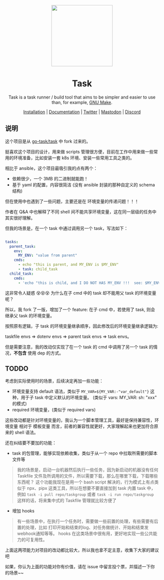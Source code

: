 <div align="center">
  <a href="https://taskfile.dev">
    <img src="docs/static/img/logo.svg" width="200px" height="200px" />
  </a>

  <h1>Task</h1>

  <p>
    Task is a task runner / build tool that aims to be simpler and easier to use than, for example, <a href="https://www.gnu.org/software/make/">GNU Make<a>.
  </p>

  <p>
    <a href="https://taskfile.dev/installation/">Installation</a> | <a href="https://taskfile.dev/usage/">Documentation</a> | <a href="https://twitter.com/taskfiledev">Twitter</a> | <a href="https://fosstodon.org/@task">Mastodon</a> | <a href="https://discord.gg/6TY36E39UK">Discord</a>
  </p>
</div>

## 说明

这个项目是从 [go-task/task](https://github.com/go-task/task) 中 fork 过来的。

挺喜欢这个项目的设计，用来做 scripts 管理很方便，目前在工作中用来做一些常用的环境准备，比如安装一套 k8s 环境、安装一些常用工具之类的。

相比于 ansible，这个项目最吸引我的点有两个： 

- 依赖很少，一个 3MB 的二进制就能跑！
- 基于 yaml 的配置，内容很简洁 (没有 ansible 封装的那种自定义的 schema 结构)

但在使用中也遇到了一些问题，主要还是在 环境变量的传递问题！！！

作者在 Q&A 中也解释了不同 shell 间不能共享环境变量，这在同一层级的任务中其实很好理解。

但我的场景是，在一个 task 中通过调用另一个 task，写法如下：

```yaml

tasks:
  parent_task:
    env:
      MY_ENV: "value from parent"
    cmds:
      - echo "this is parent, and MY_ENV is $MY_ENV"
      - task: child_task
  child_task:
    cmds:
      - 'echo "this is child, and I DO NOT HAS MY_ENV !!!  see: $MY_ENV"'
```

这非常令人疑惑 😵😵😵 为什么在子 cmd 中的 task 却不能用父 task 的环境变量呢？

所以，我 fork 了一版，增加了一个 feature: 在子 cmd 中，若使用了 task, 则会继承父 task 的环境变量。

按照原有逻辑，子 task 的环境变量继承顺序，因此修改后的环境变量继承逻辑为:

taskfile envs => dotenv envs => parent task envs => task envs。

但是需要注意，我的改动仅实现了在一个 task 的 cmd 中调用了另一个 task 的情况，**不包含** 使用 dep 的方式。


## TODDO

考虑到实际使用时的场景，后续决定再加一些功能：

- 环境变量支持 default 语法，类似于 `MY_VAR=${MY_VAR:-"var_default"}` 这种，用于子 task 中定义默认的环境变量。 (类似于 vars: MY_VAR: sh: "xxx" 的模式)
- required 环境变量，(类似于 required vars) 

这些改动都是针对环境变量的，我认为一个脚本管理工具，最好是保持兼容性，环境变量 相对于 模板变量 而言，前者的兼容性就更好，大家理解起来也更加符合原来的 shell 语法。


还在纠结要不要加的功能：

- task 的包管理，能够实现依赖收集，类似于从一个 repo 中拉取所需要的脚本文件等

> 我的场景是，启动一台机器然后执行一些任务，因为新启动的机器没有任何 Taskfile 文件及所调用的文件，所以需要下载，那么在哪里下载，下载哪些东西呢？
> 这个功能我现在是用一个 bash script 解决的，行为模式上有点类似于 npx、pipx 这类工具，所以在想要不要直接加到 task 内置 task 中，例如 `task -i pull repo/taskgroup` 或者 `task -i run repo/taskgroup`
> 这样的话，将来集中式的 Taskfile 管理就比较方便了

- 增加 hooks

> 有一些场景中，在执行一个任务时，需要做一些前置的处理，有些需要有后置的处理，比如 打印开始和结束的log、对任务做统计、开始和结束发webhook通知等等。
> hooks 在这类场景中很有用，更好地实现一些公共能力的可复用性。

上面这两项能力对项目的改动都比较大，所以我也拿不定主意，收集下大家的建议吧

如果，你认为上面的功能对你有价值，请在 issue 中留言投个票，并描述一下你的场景~~
